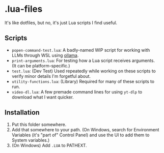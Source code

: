 # .lua-files
It's like dotfiles, but no, it's just Lua scripts I find useful.

## Scripts
- `popen-command-test.lua`: A badly-named WIP script for working with LLMs through WSL using [ollama](https://github.com/jmorganca/ollama).
- `print-arguments.lua`: For testing how a Lua script receives arguments. (It can be platform-specific.)
- `test.lua`: (Dev Test) Used repeatedly while working on these scripts to verify minor details I'm forgetful about.
- `utility-functions.lua`: (Library) Required for many of these scripts to run.
- `video-dl.lua`: A few premade command lines for using `yt-dlp` to download what I want quicker.

## Installation
1. Put this folder somewhere.
2. Add that somewhere to your path. (On Windows, search for Environment Variables (it's "part of" Control Panel) and use the UI to add them to System variables.)
3. (On Windows) Add `.LUA` to PATHEXT.
